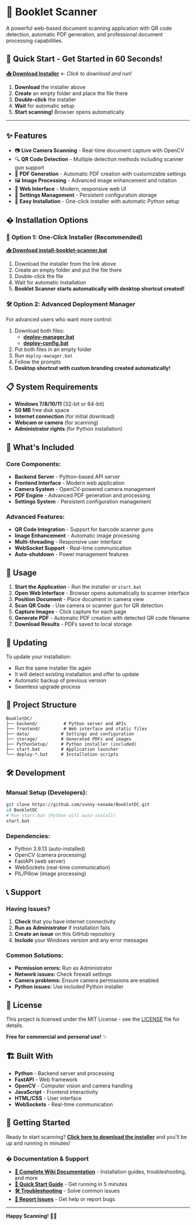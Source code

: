 # 📖 Booklet Scanner

A powerful web-based document scanning application with QR code detection, automatic PDF generation, and professional document processing capabilities.

## 🚀 **Quick Start - Get Started in 60 Seconds!**

**[📥 Download Installer](https://github.com/sunny-nanade/BookletDC/raw/main/install-booklet-scanner.bat)** ← *Click to download and run!*

1. **Download** the installer above
2. **Create** an empty folder and place the file there  
3. **Double-click** the installer
4. **Wait** for automatic setup
5. **Start scanning!** Browser opens automatically

---

## ✨ Features

- 📷 **Live Camera Scanning** - Real-time document capture with OpenCV
- 🔍 **QR Code Detection** - Multiple detection methods including scanner gun support
- 📄 **PDF Generation** - Automatic PDF creation with customizable settings
- 🖼️ **Image Processing** - Advanced image enhancement and rotation
- 📱 **Web Interface** - Modern, responsive web UI
- 🔧 **Settings Management** - Persistent configuration storage
- 🚀 **Easy Installation** - One-click installer with automatic Python setup

## � Installation Options

### 🎯 **Option 1: One-Click Installer (Recommended)**
**[📥 Download install-booklet-scanner.bat](https://github.com/sunny-nanade/BookletDC/raw/main/install-booklet-scanner.bat)**

1. Download the installer from the link above
2. Create an empty folder and put the file there
3. Double-click the file  
4. Wait for automatic installation
5. **Booklet Scanner starts automatically with desktop shortcut created!**

### 🛠️ **Option 2: Advanced Deployment Manager**
For advanced users who want more control:

1. Download both files:
   - **[deploy-manager.bat](https://github.com/sunny-nanade/BookletDC/raw/main/deploy-manager.bat)**  
   - **[deploy-config.bat](https://github.com/sunny-nanade/BookletDC/raw/main/deploy-config.bat)**
2. Put both files in an empty folder
3. Run `deploy-manager.bat`
4. Follow the prompts
5. **Desktop shortcut with custom branding created automatically!**

## 📋 System Requirements

- **Windows 7/8/10/11** (32-bit or 64-bit)
- **50 MB** free disk space
- **Internet connection** (for initial download)
- **Webcam or camera** (for scanning)
- **Administrator rights** (for Python installation)

## 🔧 What's Included

### Core Components:
- **Backend Server** - Python-based API server
- **Frontend Interface** - Modern web application
- **Camera System** - OpenCV-powered camera management
- **PDF Engine** - Advanced PDF generation and processing
- **Settings System** - Persistent configuration management

### Advanced Features:
- **QR Code Integration** - Support for barcode scanner guns
- **Image Enhancement** - Automatic image processing
- **Multi-threading** - Responsive user interface
- **WebSocket Support** - Real-time communication
- **Auto-shutdown** - Power management features

## 🎯 Usage

1. **Start the Application** - Run the installer or `start.bat`
2. **Open Web Interface** - Browser opens automatically to scanner interface
3. **Position Document** - Place document in camera view
4. **Scan QR Code** - Use camera or scanner gun for QR detection
5. **Capture Images** - Click capture for each page
6. **Generate PDF** - Automatic PDF creation with detected QR code filename
7. **Download Results** - PDFs saved to local storage

## 🔄 Updating

To update your installation:
- Run the same installer file again
- It will detect existing installation and offer to update
- Automatic backup of previous version
- Seamless upgrade process

## 📁 Project Structure

```
BookletDC/
├── backend/          # Python server and APIs
├── frontend/         # Web interface and static files
├── data/            # Settings and configuration
├── storage/         # Generated PDFs and images
├── PythonSetup/     # Python installer (included)
├── start.bat        # Application launcher
└── deploy-*.bat     # Installation scripts
```

## 🛠️ Development

### Manual Setup (Developers):
```bash
git clone https://github.com/sunny-nanade/BookletDC.git
cd BookletDC
# Run start.bat (Python will auto-install)
start.bat
```

### Dependencies:
- Python 3.9.13 (auto-installed)
- OpenCV (camera processing)
- FastAPI (web server)
- WebSockets (real-time communication)
- PIL/Pillow (image processing)

## 📞 Support

### Having Issues?
1. **Check** that you have internet connectivity
2. **Run as Administrator** if installation fails
3. **Create an issue** on this GitHub repository
4. **Include** your Windows version and any error messages

### Common Solutions:
- **Permission errors:** Run as Administrator
- **Network issues:** Check firewall settings
- **Camera problems:** Ensure camera permissions are enabled
- **Python issues:** Use included Python installer

## 📄 License

This project is licensed under the MIT License - see the [LICENSE](LICENSE) file for details.

**Free for commercial and personal use!** ✨

## 🏗️ Built With

- **Python** - Backend server and processing
- **FastAPI** - Web framework
- **OpenCV** - Computer vision and camera handling
- **JavaScript** - Frontend interactivity
- **HTML/CSS** - User interface
- **WebSockets** - Real-time communication

## 🎉 Getting Started

Ready to start scanning? **[Click here to download the installer](https://github.com/sunny-nanade/BookletDC/raw/main/install-booklet-scanner.bat)** and you'll be up and running in minutes!

### � **Documentation & Support**
- **[📖 Complete Wiki Documentation](https://github.com/sunny-nanade/BookletDC/wiki)** - Installation guides, troubleshooting, and more
- **[🚀 Quick Start Guide](https://github.com/sunny-nanade/BookletDC/wiki/Quick-Start)** - Get running in 5 minutes
- **[🛠️ Troubleshooting](https://github.com/sunny-nanade/BookletDC/wiki/Troubleshooting)** - Solve common issues
- **[🐛 Report Issues](https://github.com/sunny-nanade/BookletDC/issues)** - Get help or report bugs

---

**Happy Scanning!** 📸✨
